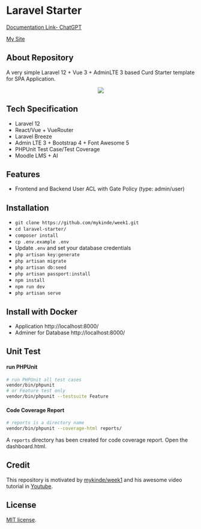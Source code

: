 # Laravel Starter


[Documentation Link- ChatGPT](https://chatgpt.com/share/682c3f05-3a14-8004-9a92-4983891c397f)

[My Site](https://mykinde.github.io/site/)


## About Repository

A very simple Laravel 12 + Vue 3 + AdminLTE 3 based Curd Starter template for SPA Application.
<p align="center">
<img src="https://i.imgur.com/ZW5gU3V.png">

</p>

## Tech Specification

- Laravel 12
- React/Vue + VueRouter
- Laravel Breeze
- Admin LTE 3 + Bootstrap 4 + Font Awesome 5
- PHPUnit Test Case/Test Coverage
- Moodle LMS + AI

## Features

- Frontend and Backend User ACL with Gate Policy (type: admin/user)


## Installation

- `git clone https://github.com/mykinde/week1.git`
- `cd laravel-starter/`
- `composer install`
- `cp .env.example .env`
- Update `.env` and set your database credentials
- `php artisan key:generate`
- `php artisan migrate`
- `php artisan db:seed`
- `php artisan passport:install`
- `npm install`
- `npm run dev`
- `php artisan serve`

## Install with Docker


- Application http://localhost:8000/
- Adminer for Database http://localhost:8000/



## Unit Test

#### run PHPUnit

```bash
# run PHPUnit all test cases
vendor/bin/phpunit
# or Feature test only
vendor/bin/phpunit --testsuite Feature
```

#### Code Coverage Report

```bash
# reports is a directory name
vendor/bin/phpunit --coverage-html reports/
```
A `reports` directory has been created for code coverage report. Open the dashboard.html.


## Credit
This repository is motivated by [mykinde/week1](https://github.com/mykinde/week1.git) and his awesome video tutorial in [Youtube](https://www.youtube.com/playlist?list=PLE6CJ8yYNo7LvHjVBWX0fjeb5A7nWimzj).

## License

[MIT license](https://opensource.org/licenses/MIT).